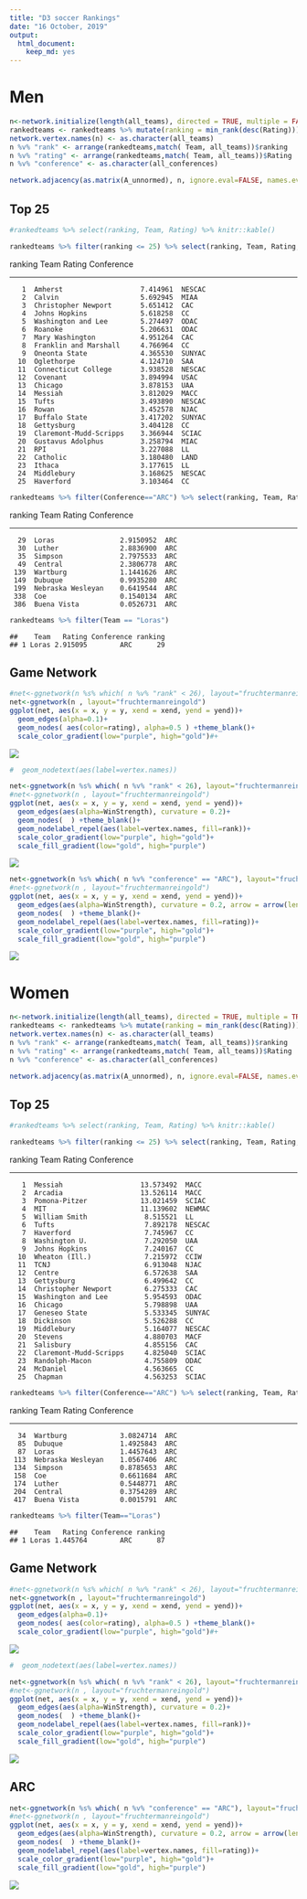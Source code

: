 ```yaml
---
title: "D3 soccer Rankings"
date: "16 October, 2019"
output: 
  html_document: 
    keep_md: yes
---
```



# Men
 








```r
n<-network.initialize(length(all_teams), directed = TRUE, multiple = FALSE)
rankedteams <- rankedteams %>% mutate(ranking = min_rank(desc(Rating)))
network.vertex.names(n) <- as.character(all_teams)
n %v% "rank" <- arrange(rankedteams,match( Team, all_teams))$ranking
n %v% "rating" <- arrange(rankedteams,match( Team, all_teams))$Rating
n %v% "conference" <- as.character(all_conferences)

network.adjacency(as.matrix(A_unnormed), n, ignore.eval=FALSE, names.eval = c("WinStrength"))
```
## Top 25

```r
#rankedteams %>% select(ranking, Team, Rating) %>% knitr::kable()

rankedteams %>% filter(ranking <= 25) %>% select(ranking, Team, Rating, Conference) %>% knitr::kable()
```



 ranking  Team                        Rating  Conference 
--------  -----------------------  ---------  -----------
       1  Amherst                   7.414961  NESCAC     
       2  Calvin                    5.692945  MIAA       
       3  Christopher Newport       5.651412  CAC        
       4  Johns Hopkins             5.618258  CC         
       5  Washington and Lee        5.274497  ODAC       
       6  Roanoke                   5.206631  ODAC       
       7  Mary Washington           4.951264  CAC        
       8  Franklin and Marshall     4.766964  CC         
       9  Oneonta State             4.365530  SUNYAC     
      10  Oglethorpe                4.124710  SAA        
      11  Connecticut College       3.938528  NESCAC     
      12  Covenant                  3.894994  USAC       
      13  Chicago                   3.878153  UAA        
      14  Messiah                   3.812029  MACC       
      15  Tufts                     3.493890  NESCAC     
      16  Rowan                     3.452578  NJAC       
      17  Buffalo State             3.417202  SUNYAC     
      18  Gettysburg                3.404128  CC         
      19  Claremont-Mudd-Scripps    3.366944  SCIAC      
      20  Gustavus Adolphus         3.258794  MIAC       
      21  RPI                       3.227088  LL         
      22  Catholic                  3.180480  LAND       
      23  Ithaca                    3.177615  LL         
      24  Middlebury                3.168625  NESCAC     
      25  Haverford                 3.103464  CC         

```r
rankedteams %>% filter(Conference=="ARC") %>% select(ranking, Team, Rating, Conference) %>% knitr::kable()
```



 ranking  Team                    Rating  Conference 
--------  ------------------  ----------  -----------
      29  Loras                2.9150952  ARC        
      30  Luther               2.8836900  ARC        
      35  Simpson              2.7975533  ARC        
      49  Central              2.3806778  ARC        
     139  Wartburg             1.1441626  ARC        
     149  Dubuque              0.9935280  ARC        
     199  Nebraska Wesleyan    0.6419544  ARC        
     338  Coe                  0.1540134  ARC        
     386  Buena Vista          0.0526731  ARC        

```r
rankedteams %>% filter(Team == "Loras")
```

```
##    Team   Rating Conference ranking
## 1 Loras 2.915095        ARC      29
```

## Game Network


```r
#net<-ggnetwork(n %s% which( n %v% "rank" < 26), layout="fruchtermanreingold")
net<-ggnetwork(n , layout="fruchtermanreingold")
ggplot(net, aes(x = x, y = y, xend = xend, yend = yend))+
  geom_edges(alpha=0.1)+
  geom_nodes( aes(color=rating), alpha=0.5 ) +theme_blank()+
  scale_color_gradient(low="purple", high="gold")#+
```

![](PullAndNetwork_files/figure-html/plotNetwork-1.png)<!-- -->

```r
#  geom_nodetext(aes(label=vertex.names))
```


```r
net<-ggnetwork(n %s% which( n %v% "rank" < 26), layout="fruchtermanreingold")
#net<-ggnetwork(n , layout="fruchtermanreingold")
ggplot(net, aes(x = x, y = y, xend = xend, yend = yend))+
  geom_edges(aes(alpha=WinStrength), curvature = 0.2)+
  geom_nodes(  ) +theme_blank()+
  geom_nodelabel_repel(aes(label=vertex.names, fill=rank))+
  scale_color_gradient(low="purple", high="gold")+
  scale_fill_gradient(low="gold", high="purple")
```

![](PullAndNetwork_files/figure-html/plottop25Men-1.png)<!-- -->



```r
net<-ggnetwork(n %s% which( n %v% "conference" == "ARC"), layout="fruchtermanreingold")
#net<-ggnetwork(n , layout="fruchtermanreingold")
ggplot(net, aes(x = x, y = y, xend = xend, yend = yend))+
  geom_edges(aes(alpha=WinStrength), curvature = 0.2, arrow = arrow(length = unit(3, "points")))+
  geom_nodes(  ) +theme_blank()+
  geom_nodelabel_repel(aes(label=vertex.names, fill=rating))+
  scale_color_gradient(low="purple", high="gold")+
  scale_fill_gradient(low="gold", high="purple")
```

![](PullAndNetwork_files/figure-html/plotARCMen-1.png)<!-- -->

# Women





```r
n<-network.initialize(length(all_teams), directed = TRUE, multiple = TRUE)
rankedteams <- rankedteams %>% mutate(ranking = min_rank(desc(Rating)))
network.vertex.names(n) <- as.character(all_teams)
n %v% "rank" <- arrange(rankedteams,match( Team, all_teams))$ranking
n %v% "rating" <- arrange(rankedteams,match( Team, all_teams))$Rating
n %v% "conference" <- as.character(all_conferences)

network.adjacency(as.matrix(A_unnormed), n, ignore.eval=FALSE, names.eval = c("WinStrength"))
```
## Top 25


```r
#rankedteams %>% select(ranking, Team, Rating) %>% knitr::kable()

rankedteams %>% filter(ranking <= 25) %>% select(ranking, Team, Rating, Conference) %>% knitr::kable()
```



 ranking  Team                         Rating  Conference 
--------  -----------------------  ----------  -----------
       1  Messiah                   13.573492  MACC       
       2  Arcadia                   13.526114  MACC       
       3  Pomona-Pitzer             13.021459  SCIAC      
       4  MIT                       11.139602  NEWMAC     
       5  William Smith              8.515521  LL         
       6  Tufts                      7.892178  NESCAC     
       7  Haverford                  7.745967  CC         
       8  Washington U.              7.292050  UAA        
       9  Johns Hopkins              7.240167  CC         
      10  Wheaton (Ill.)             7.215972  CCIW       
      11  TCNJ                       6.913048  NJAC       
      12  Centre                     6.572638  SAA        
      13  Gettysburg                 6.499642  CC         
      14  Christopher Newport        6.275333  CAC        
      15  Washington and Lee         5.954593  ODAC       
      16  Chicago                    5.798898  UAA        
      17  Geneseo State              5.533345  SUNYAC     
      18  Dickinson                  5.526288  CC         
      19  Middlebury                 5.164077  NESCAC     
      20  Stevens                    4.880703  MACF       
      21  Salisbury                  4.855156  CAC        
      22  Claremont-Mudd-Scripps     4.825040  SCIAC      
      23  Randolph-Macon             4.755809  ODAC       
      24  McDaniel                   4.563665  CC         
      25  Chapman                    4.563253  SCIAC      

```r
rankedteams %>% filter(Conference=="ARC") %>% select(ranking, Team, Rating, Conference) %>% knitr::kable()
```



 ranking  Team                    Rating  Conference 
--------  ------------------  ----------  -----------
      34  Wartburg             3.0824714  ARC        
      85  Dubuque              1.4925843  ARC        
      87  Loras                1.4457643  ARC        
     113  Nebraska Wesleyan    1.0567406  ARC        
     134  Simpson              0.8785653  ARC        
     158  Coe                  0.6611684  ARC        
     174  Luther               0.5448771  ARC        
     204  Central              0.3754289  ARC        
     417  Buena Vista          0.0015791  ARC        

```r
rankedteams %>% filter(Team=="Loras")
```

```
##    Team   Rating Conference ranking
## 1 Loras 1.445764        ARC      87
```

## Game Network


```r
#net<-ggnetwork(n %s% which( n %v% "rank" < 26), layout="fruchtermanreingold")
net<-ggnetwork(n , layout="fruchtermanreingold")
ggplot(net, aes(x = x, y = y, xend = xend, yend = yend))+
  geom_edges(alpha=0.1)+
  geom_nodes( aes(color=rating), alpha=0.5 ) +theme_blank()+
  scale_color_gradient(low="purple", high="gold")#+
```

![](PullAndNetwork_files/figure-html/plotNetworkWomen-1.png)<!-- -->

```r
#  geom_nodetext(aes(label=vertex.names))
```




```r
net<-ggnetwork(n %s% which( n %v% "rank" < 26), layout="fruchtermanreingold")
#net<-ggnetwork(n , layout="fruchtermanreingold")
ggplot(net, aes(x = x, y = y, xend = xend, yend = yend))+
  geom_edges(aes(alpha=WinStrength), curvature = 0.2)+
  geom_nodes(  ) +theme_blank()+
  geom_nodelabel_repel(aes(label=vertex.names, fill=rank))+
  scale_color_gradient(low="purple", high="gold")+
  scale_fill_gradient(low="gold", high="purple")
```

![](PullAndNetwork_files/figure-html/plottop25Women-1.png)<!-- -->

## ARC


```r
net<-ggnetwork(n %s% which( n %v% "conference" == "ARC"), layout="fruchtermanreingold")
#net<-ggnetwork(n , layout="fruchtermanreingold")
ggplot(net, aes(x = x, y = y, xend = xend, yend = yend))+
  geom_edges(aes(alpha=WinStrength), curvature = 0.2, arrow = arrow(length = unit(3, "points")))+
  geom_nodes(  ) +theme_blank()+
  geom_nodelabel_repel(aes(label=vertex.names, fill=rating))+
  scale_color_gradient(low="purple", high="gold")+
  scale_fill_gradient(low="gold", high="purple")
```

![](PullAndNetwork_files/figure-html/plotARCWomen-1.png)<!-- -->
